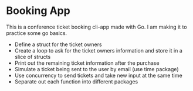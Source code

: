 # Booking App

This is a conference ticket booking cli-app made with Go. I am making it to practice some go basics.

- Define a struct for the ticket owners
- Create a loop to ask for the ticket owners information and store it in a slice of structs
- Print out the remaining ticket information after the purchase
- Simulate a ticket being sent to the user by email (use time package)
- Use concurrency to send tickets and take new input at the same time
- Separate out each function into different packages
